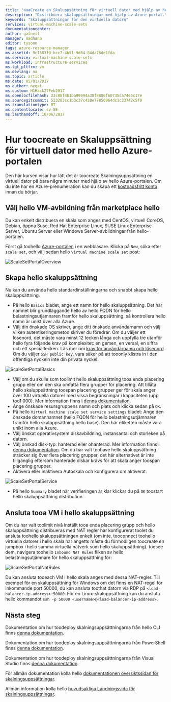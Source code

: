 ```yaml
---
title: "aaaCreate en Skaluppsättning för virtuell dator med hjälp av hello Azure-portalen | Microsoft Docs"
description: "Distribuera skaluppsättningar med hjälp av Azure portal."
keywords: "Skaluppsättningar för den virtuella datorn"
services: virtual-machine-scale-sets
documentationcenter: 
author: gatneil
manager: madhana
editor: tysonn
tags: azure-resource-manager
ms.assetid: 9c1583f0-bcc7-4b51-9d64-84da76de1fda
ms.service: virtual-machine-scale-sets
ms.workload: infrastructure-services
ms.tgt_pltfrm: vm
ms.devlang: na
ms.topic: article
ms.date: 05/01/2017
ms.author: negat
ms.custom: H1Hack27Feb2017
ms.openlocfilehash: 23c88f4b1ba99994a38f8886f60735da74e5c17e
ms.sourcegitcommit: 523283cc1b3c37c428e77850964dc1c33742c5f0
ms.translationtype: MT
ms.contentlocale: sv-SE
ms.lasthandoff: 10/06/2017
---
```

# <a name="how-toocreate-a-virtual-machine-scale-set-with-hello-azure-portal"></a>Hur toocreate en Skaluppsättning för virtuell dator med hello Azure-portalen
Den här kursen visar hur lätt det är toocreate Skalningsuppsättning en virtuell dator på bara några minuter med hjälp av hello Azure-portalen. Om du inte har en Azure-prenumeration kan du skapa ett [kostnadsfritt konto](https://azure.microsoft.com/free/) innan du börjar.

## <a name="choose-hello-vm-image-from-hello-marketplace"></a>Välj hello VM-avbildning från marketplace hello
Du kan enkelt distribuera en skala som anges med CentOS, virtuell CoreOS, Debian, öppna Suse, Red Hat Enterprise Linux, SUSE Linux Enterprise Server, Ubuntu Server eller Windows Server-avbildningar från hello-portalen.

Först gå toohello [Azure-portalen](https://portal.azure.com) i en webbläsare. Klicka på `New`, söka efter `scale set`, och välj sedan hello `Virtual machine scale set` post:

![ScaleSetPortalOverview](./media/virtual-machine-scale-sets-portal-create/ScaleSetPortalOverview.PNG)

## <a name="create-hello-scale-set"></a>Skapa hello skaluppsättning
Nu kan du använda hello standardinställningarna och snabbt skapa hello skaluppsättning.

* På hello `Basics` bladet, ange ett namn för hello skaluppsättning. Det här namnet blir grundläggande hello av hello FQDN för hello belastningsutjämnaren framför hello skaluppsättning, så kontrollera hello namn är unikt över alla Azure.
* Välj din önskade OS skriver, ange ditt önskade användarnamn och välj vilken autentiseringsmetod skriver du föredrar. Om du väljer ett lösenord, det måste vara minst 12 tecken långa och uppfylla tre utanför hello fyra följande krav på komplexitet: en gemen, en versal, en siffra och ett specialtecken. Läs mer om [krav för användarnamn och lösenord](../virtual-machines/windows/faq.md#what-are-the-username-requirements-when-creating-a-vm). Om du väljer `SSH public key`, vara säker på att tooonly klistra in i den offentliga nyckeln inte din privata nyckel:

![ScaleSetPortalBasics](./media/virtual-machine-scale-sets-portal-create/ScaleSetPortalBasics.PNG)

* Välj om du skulle som toolimit hello skaluppsättning tooa enda placering grupp eller om den ska omfatta flera grupper för placering. Att tillåta hello skaluppsättning toospan placering grupper ger för skala anger över 100 virtuella datorer med vissa begränsningar i kapaciteten (upp too1 000). Mer information finns i [denna dokumentation](./virtual-machine-scale-sets-placement-groups.md).
* Ange önskade resursgruppens namn och plats och klicka sedan på `OK`.
* På hello `Virtual machine scale set service settings` bladet: Ange den önskade domännamnet (hello FQDN för hello belastningsutjämnaren framför hello skaluppsättning hello base). Den här etiketten måste vara unikt inom alla Azure.
* Välj önskat operativsystem diskavbildning, instansantal och storleken på datorn.
* Välj önskad disk-typ: hanterad eller ohanterad. Mer information finns i [denna dokumentation](./virtual-machine-scale-sets-managed-disks.md). Om du har valt toohave hello skaluppsättning sträcker sig över flera placering grupper, det här alternativet är inte tillgänglig eftersom hanterade diskar krävs för att skala anger toospan placering grupper.
* Aktivera eller inaktivera Autoskala och konfigurera om aktiverat:

![ScaleSetPortalService](./media/virtual-machine-scale-sets-portal-create/ScaleSetPortalService.PNG)

* På hello `Summary` bladet när verifieringen är klar klickar du på `OK` toostart hello skaluppsättning distribution.


## <a name="connect-tooa-vm-in-hello-scale-set"></a>Ansluta tooa VM i hello skaluppsättning
Om du har valt toolimit nivå inställt tooa enda placering grupp och hello skaluppsättning distribueras med NAT regler har konfigurerat toolet du ansluta toohello skaluppsättningen enkelt (om inte, tooconnect toohello virtuella datorer i hello skala har angetts måste du förmodligen toocreate en jumpbox i hello samma virtuella nätverk som hello skaluppsättning). toosee dem, navigera toohello `Inbound NAT Rules` fliken av hello belastningsutjämnare för hello skaluppsättning för:

![ScaleSetPortalNatRules](./media/virtual-machine-scale-sets-portal-create/ScaleSetPortalNatRules.PNG)

Du kan ansluta tooeach VM i hello skala anges med dessa NAT-regler. Till exempel för en skaluppsättning för Windows om det finns en NAT-regel för inkommande port 50000, du kan ansluta toothat datorn via RDP på `<load-balancer-ip-address>:50000`. För en Linux-skaluppsättning kan du ansluta hello kommandot `ssh -p 50000 <username>@<load-balancer-ip-address>`.

## <a name="next-steps"></a>Nästa steg
Dokumentation om hur toodeploy skalningsuppsättningarna från hello CLI finns [denna dokumentation](virtual-machine-scale-sets-cli-quick-create.md).

Dokumentation om hur toodeploy skalningsuppsättningarna från PowerShell finns [denna dokumentation](virtual-machine-scale-sets-windows-create.md).

Dokumentation om hur toodeploy skalningsuppsättningarna från Visual Studio finns [denna dokumentation](virtual-machine-scale-sets-vs-create.md).

För allmän dokumentation kolla hello [dokumentationen översiktssidan för skalningsuppsättningar](virtual-machine-scale-sets-overview.md).

Allmän information kolla hello [huvudsakliga Landningssida för skalningsuppsättningar](https://azure.microsoft.com/services/virtual-machine-scale-sets/).

